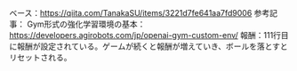 ベース：https://qiita.com/TanakaSU/items/3221d7fe641aa7fd9006
参考記事：
Gym形式の強化学習環境の基本：https://developers.agirobots.com/jp/openai-gym-custom-env/
報酬：111行目に報酬が設定されている。ゲームが続くと報酬が増えていき、ボールを落とすとリセットされる。
